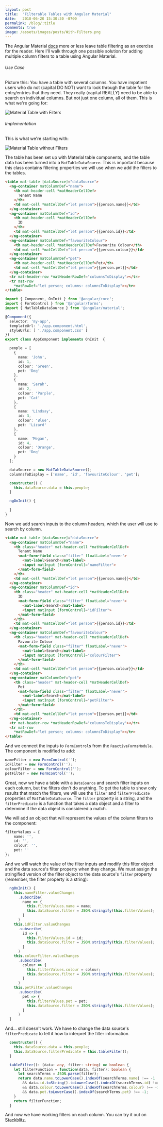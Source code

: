 ```yaml
---
layout: post
title:  "Filterable Tables with Angular Material"
date:   2018-06-20 15:30:30 -0700
permalink: /blog/:title
comments: true
image: /assets/images/posts/With-Filters.png
---
```


The Angular Material [docs](https://material.angular.io/components/table/overview#filtering) more or less leave table filtering as an exercise for the reader. Here I'll walk through one possible solution for adding multiple column filters to a table using Angular Material.

###### Use Case

Picture this: You have a table with several columns. You have impatient users who do not (capital DO NOT) want to look through the table for the entry/entries that they need. They really (capital REALLY) need to be able to search on individual columns. But not just one column, all of them. This is what we're going for:

![Material Table with Filters](/assets/images/posts/With-Filters.png)


###### Implementation

This is what we're starting with:

![Material Table without Filters](/assets/images/posts/Table.png)

The table has been set up with Material table components, and the table data has been turned into a `MatTableDataSource`. This is important because this class contains filtering properties we will use when we add the filters to the tables.

```html
<table mat-table [dataSource]="dataSource">
  <ng-container matColumnDef="name">
    <th mat-header-cell *matHeaderCellDef>
      Tenant Name
    </th>
    <td mat-cell *matCellDef="let person">{{person.name}}</td>
  </ng-container>
  <ng-container matColumnDef="id">
    <th mat-header-cell *matHeaderCellDef>
      ID
    </th>
    <td mat-cell *matCellDef="let person">{{person.id}}</td>
  </ng-container>
  <ng-container matColumnDef="favouriteColour">
    <th mat-header-cell *matHeaderCellDef>Favourite Colour</th>
    <td mat-cell *matCellDef="let person">{{person.colour}}</td>
  </ng-container>
  <ng-container matColumnDef="pet">
    <th mat-header-cell *matHeaderCellDef>Pet</th>
    <td mat-cell *matCellDef="let person">{{person.pet}}</td>
  </ng-container>
  <tr mat-header-row *matHeaderRowDef="columnsToDisplay"></tr>
  <tr mat-row 
    *matRowDef="let person; columns: columnsToDisplay"></tr>
</table>
```

```typescript
import { Component, OnInit } from '@angular/core';
import { FormControl } from '@angular/forms';
import { MatTableDataSource } from '@angular/material';

@Component({
  selector: 'my-app',
  templateUrl: './app.component.html',
  styleUrls: [ './app.component.css' ]
})
export class AppComponent implements OnInit  {

  people = [
    {
      name: 'John',
      id: 1,
      colour: 'Green',
      pet: 'Dog'
    },
    {
      name: 'Sarah',
      id: 2,
      colour: 'Purple',
      pet: 'Cat'
    },
    {
      name: 'Lindsay',
      id: 3,
      colour: 'Blue',
      pet: 'Lizard'
    },
    {
      name: 'Megan',
      id: 4,
      colour: 'Orange',
      pet: 'Dog'
    }
  ];

  dataSource = new MatTableDataSource();
  columnsToDisplay = ['name', 'id', 'favouriteColour', 'pet'];

  constructor() {
    this.dataSource.data = this.people;
  }

  ngOnInit() {
    
  }
}
```

Now we add search inputs to the column headers, which the user will use to search by column.

```html
<table mat-table [dataSource]="dataSource">
  <ng-container matColumnDef="name">
    <th class="header" mat-header-cell *matHeaderCellDef>
      Tenant Name
      <mat-form-field class="filter" floatLabel="never">
        <mat-label>Search</mat-label>
        <input matInput [formControl]="nameFilter">
      </mat-form-field>
    </th>
    <td mat-cell *matCellDef="let person">{{person.name}}</td>
  </ng-container>
  <ng-container matColumnDef="id">
    <th class="header" mat-header-cell *matHeaderCellDef>
      ID
      <mat-form-field class="filter" floatLabel="never">
        <mat-label>Search</mat-label>
        <input matInput [formControl]="idFilter">
      </mat-form-field>
    </th>
    <td mat-cell *matCellDef="let person">{{person.id}}</td>
  </ng-container>
  <ng-container matColumnDef="favouriteColour">
    <th class="header" mat-header-cell *matHeaderCellDef>
      Favourite Colour
      <mat-form-field class="filter" floatLabel="never">
        <mat-label>Search</mat-label>
        <input matInput [formControl]="colourFilter">
      </mat-form-field>
    </th>
    <td mat-cell *matCellDef="let person">{{person.colour}}</td>
  </ng-container>
  <ng-container matColumnDef="pet">
    <th class="header" mat-header-cell *matHeaderCellDef>
      Pet
      <mat-form-field class="filter" floatLabel="never">
        <mat-label>Search</mat-label>
        <input matInput [formControl]="petFilter">
      </mat-form-field>
    </th>
    <td mat-cell *matCellDef="let person">{{person.pet}}</td>
  </ng-container>
  <tr mat-header-row *matHeaderRowDef="columnsToDisplay"></tr>
  <tr mat-row 
    *matRowDef="let person; columns: columnsToDisplay"></tr>
</table>
```

And we connect the inputs to `FormControl`s from the `ReactiveFormsModule`. The component is modified to add:

```typescript
nameFilter = new FormControl('');
idFilter = new FormControl('');
colourFilter = new FormControl('');
petFilter = new FormControl('');
```

Great, now we have a table with a `DataSource` and search filter inputs on each column, but the filters don't do anything. To get the table to show only results that match the filters, we will use the `filter` and `filterPredicate` properties of `MatTableDataSource`. The `filter` property is a string, and the `filterPredicate` is a function that takes a data object and a filter to determine if the data object is considered a match.

We will add an object that will represent the values of the column filters to the component: 

```typescript
filterValues = {
    name: '',
    id: '',
    colour: '',
    pet: ''
};
```

And we will watch the value of the filter inputs and modify this filter object and the data source's filter property when they change. We must assign the stringified version of the filter object to the data source's `filter` property (remember, the filter property is a string):

```typescript
  ngOnInit() {
    this.nameFilter.valueChanges
      .subscribe(
        name => {
          this.filterValues.name = name;
          this.dataSource.filter = JSON.stringify(this.filterValues);
        }
      )
    this.idFilter.valueChanges
      .subscribe(
        id => {
          this.filterValues.id = id;
          this.dataSource.filter = JSON.stringify(this.filterValues);
        }
      )
    this.colourFilter.valueChanges
      .subscribe(
        colour => {
          this.filterValues.colour = colour;
          this.dataSource.filter = JSON.stringify(this.filterValues);
        }
      )
    this.petFilter.valueChanges
      .subscribe(
        pet => {
          this.filterValues.pet = pet;
          this.dataSource.filter = JSON.stringify(this.filterValues);
        }
      )
  }
```

And... still doesn't work. We have to change the data source's `filterPredicate` to tell it how to interpret the filter information.

```typescript
  constructor() {
    this.dataSource.data = this.people;
    this.dataSource.filterPredicate = this.tableFilter();
  }

  tableFilter(): (data: any, filter: string) => boolean {
    let filterFunction = function(data, filter): boolean {
      let searchTerms = JSON.parse(filter);
      return data.name.toLowerCase().indexOf(searchTerms.name) !== -1
        && data.id.toString().toLowerCase().indexOf(searchTerms.id) !== -1
        && data.colour.toLowerCase().indexOf(searchTerms.colour) !== -1
        && data.pet.toLowerCase().indexOf(searchTerms.pet) !== -1;
    }
    return filterFunction;
  } 
```

And now we have working filters on each column. You can try it out on [Stackblitz](https://stackblitz.com/edit/angular-f3mmmp).